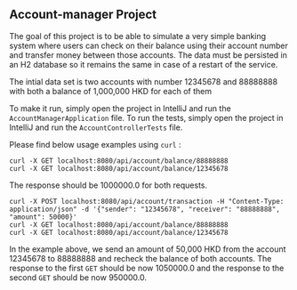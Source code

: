## Account-manager Project

The goal of this project is to be able to simulate a very simple banking system where users can check on their balance using their account number and transfer money between those accounts.
The data must be persisted in an H2 database so it remains the same in case of a restart of the service.

The intial data set is two accounts with number 12345678 and 88888888 with both a balance of 1,000,000 HKD for each of them

To make it run, simply open the project in IntelliJ and run the `AccountManagerApplication` file.
To run the tests, simply open the project in IntelliJ and run the `AccountControllerTests` file.

Please find below usage examples using `curl` :

```
curl -X GET localhost:8080/api/account/balance/88888888
curl -X GET localhost:8080/api/account/balance/12345678
```

The response should be 1000000.0 for both requests.

```
curl -X POST localhost:8080/api/account/transaction -H "Content-Type: application/json" -d '{"sender": "12345678", "receiver": "88888888", "amount": 50000}'
curl -X GET localhost:8080/api/account/balance/88888888
curl -X GET localhost:8080/api/account/balance/12345678
```

In the example above, we send an amount of 50,000 HKD from the account 12345678 to 88888888 and recheck the balance of both accounts.
The response to the first `GET` should be now 1050000.0 and the response to the second `GET` should be now 950000.0.
